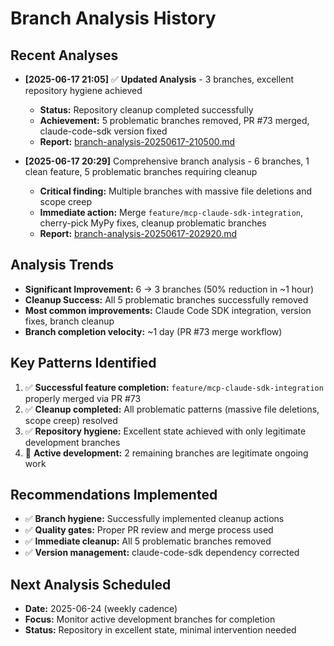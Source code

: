 # Branch Analysis History

## Recent Analyses

- **[2025-06-17 21:05]** ✅ **Updated Analysis** - 3 branches, excellent repository hygiene achieved
  - **Status:** Repository cleanup completed successfully
  - **Achievement:** 5 problematic branches removed, PR #73 merged, claude-code-sdk version fixed
  - **Report:** [branch-analysis-20250617-210500.md](./branch-analysis-20250617-210500.md)

- **[2025-06-17 20:29]** Comprehensive branch analysis - 6 branches, 1 clean feature, 5 problematic branches requiring cleanup
  - **Critical finding:** Multiple branches with massive file deletions and scope creep
  - **Immediate action:** Merge `feature/mcp-claude-sdk-integration`, cherry-pick MyPy fixes, cleanup problematic branches
  - **Report:** [branch-analysis-20250617-202920.md](./branch-analysis-20250617-202920.md)

## Analysis Trends

- **Significant Improvement:** 6 → 3 branches (50% reduction in ~1 hour)
- **Cleanup Success:** All 5 problematic branches successfully removed
- **Most common improvements:** Claude Code SDK integration, version fixes, branch cleanup
- **Branch completion velocity:** ~1 day (PR #73 merge workflow)

## Key Patterns Identified

1. ✅ **Successful feature completion:** `feature/mcp-claude-sdk-integration` properly merged via PR #73
2. ✅ **Cleanup completed:** All problematic patterns (massive file deletions, scope creep) resolved
3. ✅ **Repository hygiene:** Excellent state achieved with only legitimate development branches
4. 🔄 **Active development:** 2 remaining branches are legitimate ongoing work

## Recommendations Implemented

- ✅ **Branch hygiene:** Successfully implemented cleanup actions
- ✅ **Quality gates:** Proper PR review and merge process used
- ✅ **Immediate cleanup:** All 5 problematic branches removed
- ✅ **Version management:** claude-code-sdk dependency corrected

## Next Analysis Scheduled

- **Date:** 2025-06-24 (weekly cadence)
- **Focus:** Monitor active development branches for completion
- **Status:** Repository in excellent state, minimal intervention needed
